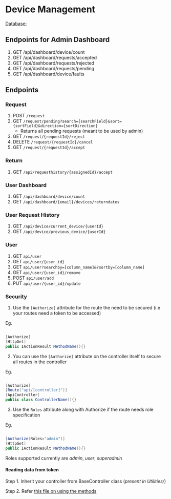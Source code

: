 # Device Management

[Database:](https://github.com/kaustubh-ex2/device_schema/tree/DM-15)

## Endpoints for Admin Dashboard

1. GET /api/dashboard/device/count
2. GET /api/dashboard/requests/accepted
3. GET /api/dashboard/requests/rejected
4. GET /api/dashboard/requests/pending
5. GET /api/dashboard/device/faults

## Endpoints

### Request

1. POST `/request`
2. GET `/request/pending?search={searchField}&sort={sortField}&direction={sortDirection}`
    * Returns all pending requests (meant to be used by admin)
3. GET `/request/{requestId}/reject`
4. DELETE `/request/{requestId}/cancel`
5. GET `/request/{requestId}/accept`

### Return

1. GET `/api/requesthistory/{assignedId}/accept`

### User Dashboard

1. GET `/api/dashboard/device/count`
2. GET `/api/dashboard/{email}/devices/returndates`

### User Request History

1. GET `/api/device/current_device/{userId}`
2. GET `/api/device/previous_device/{userId}`

### User

1. GET `api/user`
2. GET `api/user/{user_id}`
3. GET `api/user?searchby=[column_name]&?sortby=[column_name]`
4. GET `api/user/{user_id}/remove`
5. POST `api/user/add`
6. PUT `api/user/{user_id}/update`

### Security

1. Use the `[Authorize]` attribute for the route the need to be secured (i.e your routes need a token to be accessed)

Eg.
```cs

[Authorize]
[HttpGet]
public IActionResult MethodName(){}
```

2. You can use the `[Authorize]` attribute on the controller itself to secure all routes in the controller

Eg.
```cs

[Authorize]
[Route("api/[controller]")]
[ApiController]
public class ControllerName(){}
```

3. Use the `Roles` attribute along with Authorize if the route needs role specification

Eg.
```cs

[Authorize(Roles="admin")]
[HttpGet]
public IActionResult MethodName(){}
```

Roles supported currently are *admin*, *user*, *superadmin*

#### Reading data from token

Step 1. Inherit your controller from BaseController class (*present in Utilities/*)

Step 2. Refer [this file on using the methods](https://github.com/rishikant05/Device-Management/blob/cc526302d41d36bbd1749c5c233d99565a6826ba/dm-backend/Controllers/UserController.cs#L21)